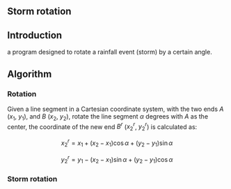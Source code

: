 ## Storm rotation

## Introduction
a program designed to rotate a rainfall event (storm) by a certain angle. 

## Algorithm

### Rotation
Given a line segment in a Cartesian coordinate system, with the two ends $A$ ($x_1$, $y_1$), and $B$ ($x_2$, $y_2$), rotate the line segment $\alpha$ degrees with $A$ as the center, the coordinate of the new end $B^r$ ($x_2^r$, $y_2^r$) is calculated as:

$$
x_2^r = x_1 + (x_2 - x_1) \cos{\alpha} + (y_2-y_1) \sin{\alpha}
$$


$$
y_2^r = y_1 - (x_2-x_1) \sin{\alpha} + (y_2 - y_1) \cos{\alpha}
$$


### Storm rotation


